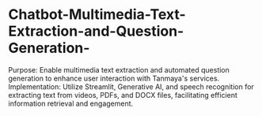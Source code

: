 # Chatbot-Multimedia-Text-Extraction-and-Question-Generation-
Purpose: Enable multimedia text extraction and automated question generation to enhance user interaction with Tanmaya's services. Implementation: Utilize Streamlit, Generative AI, and speech recognition for extracting text from videos, PDFs, and DOCX files, facilitating efficient information retrieval and engagement.
